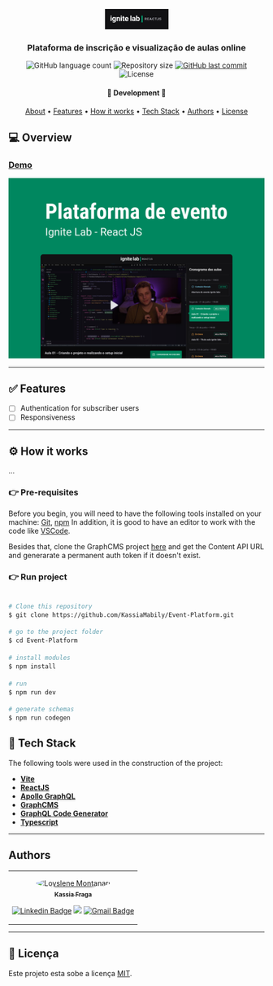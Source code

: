 <p align="center">
    <img src="./src/assets/logo.png" alt="Event Platform" />
</p>

<h3 align="center">
    Plataforma de inscrição e visualização de aulas online
</h3>

<p align="center">
    <img alt="GitHub language count" src="https://img.shields.io/github/languages/count/KassiaMabily/Event-Platform?color=%2304D361"/>
    <img alt="Repository size" src="https://img.shields.io/github/repo-size/KassiaMabily/Event-Platform" />
    <a href="https://github.com/KassiaMabily/Event-Platform/commits/main">
        <img alt="GitHub last commit" src="https://img.shields.io/github/last-commit/KassiaMabily/Event-Platform">
    </a>
    <img alt="License" src="https://img.shields.io/badge/license-MIT-brightgreen">
</p>

<h4 align="center">
	🚧 Development 🚧

    
</h4>

<p align="center">
    <a href="#about">About</a> •
    <a href="#features">Features</a> •
    <a href="#how-it-works">How it works</a> • 
    <a href="#tech-stack">Tech Stack</a> • 
    <a href="#author">Authors</a> • 
    <a href="#user-content-license">License</a>
</p>

## 💻 Overview

### [Demo](https://event-platform-fawn.vercel.app/)

<img src="./src/assets/Capa.png" alt="Event Platform" />

---
## ✅ Features


- [ ] Authentication for subscriber users
- [ ] Responsiveness

---

## ⚙️ How it works

...

### 👉 Pre-requisites

Before you begin, you will need to have the following tools installed on your machine:
[Git](https://git-scm.com), [npm](https://www.npmjs.com/)
In addition, it is good to have an editor to work with the code like [VSCode](https://code.visualstudio.com/).

Besides that, clone the GraphCMS project [here](https://app.graphcms.com/clone/0b394a8ea4de4556b22aaff741187e9b?name=Ignite%20Lab%20-%20Kassia%20Fraga) and get the Content API URL and generarate a permanent auth token if it doesn't exist.

### 👉 Run project
```bash

# Clone this repository
$ git clone https://github.com/KassiaMabily/Event-Platform.git

# go to the project folder
$ cd Event-Platform

# install modules
$ npm install

# run
$ npm run dev

# generate schemas
$ npm run codegen

```

## 🚀 Tech Stack

The following tools were used in the construction of the project:

-   **[Vite](https://vitejs.dev/)**
-   **[ReactJS](https://pt-br.reactjs.org/)**
-   **[Apollo GraphQL](https://www.apollographql.com/)**
-   **[GraphCMS](https://graphcms.com/)**
-   **[GraphQL Code Generator](https://www.graphql-code-generator.com/)**
-   **[Typescript](https://www.typescriptlang.org/)**

---

## Authors
<table>
    <tr>
    <td align="center">
        <p>
            <a href="#">
                <img style="border-radius: 50%" src="https://github.com/KassiaMabily.png" width="100px;" alt="Loyslene Montanari"/>
                <br />
                <sub><b>Kassia Fraga</b></sub></a><a href="#" title="Kassia Fraga">
            </a>
            <br/>

[![Linkedin Badge](https://img.shields.io/badge/-Kassia-blue?style=flat-square&logo=Linkedin&logoColor=white&link=https://www.linkedin.com/in/kassia-fraga/)](https://www.linkedin.com/in/kassia-fraga/) 
[<img src = "https://img.shields.io/badge/@dev.naotaosedentaria-%23E4405F.svg?&style=flat-square&logo=instagram&logoColor=white">](https://www.instagram.com/dev.naotaosedentaria/)
[![Gmail Badge](https://img.shields.io/badge/-kassiafraga7@gmail.com-c14438?style=flat-square&logo=Gmail&logoColor=white&link=mailto:kassiafraga7@gmail.com)](mailto:kassiafraga7@gmail.com)
        </p>
    </td>
    </tr>
</table>

---

## 📝 Licença

Este projeto esta sobe a licença [MIT](./LICENSE).